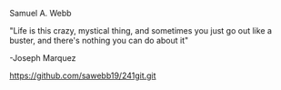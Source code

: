 Samuel A. Webb

"Life is this crazy, mystical thing, and sometimes you just go out like a buster, and there's
nothing you can do about it"

-Joseph Marquez


https://github.com/sawebb19/241git.git
